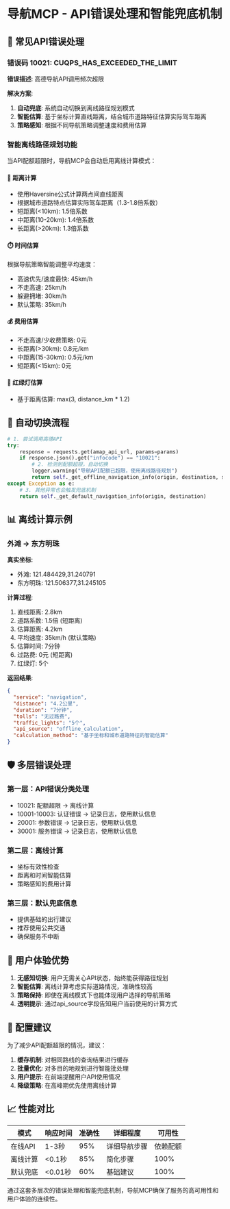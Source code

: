 # 导航MCP - API错误处理和智能兜底机制

## 🚨 常见API错误处理

### 错误码 10021: CUQPS_HAS_EXCEEDED_THE_LIMIT

**错误描述**: 高德导航API调用频次超限

**解决方案**: 
1. **自动兜底**: 系统自动切换到离线路径规划模式
2. **智能估算**: 基于坐标计算直线距离，结合城市道路特征估算实际驾车距离
3. **策略感知**: 根据不同导航策略调整速度和费用估算

### 智能离线路径规划功能

当API配额超限时，导航MCP会自动启用离线计算模式：

#### 🧮 距离计算
- 使用Haversine公式计算两点间直线距离
- 根据城市道路特点估算实际驾车距离（1.3-1.8倍系数）
- 短距离(<10km): 1.5倍系数
- 中距离(10-20km): 1.4倍系数  
- 长距离(>20km): 1.3倍系数

#### ⏱️ 时间估算
根据导航策略智能调整平均速度：
- 高速优先/速度最快: 45km/h
- 不走高速: 25km/h
- 躲避拥堵: 30km/h
- 默认策略: 35km/h

#### 💰 费用估算
- 不走高速/少收费策略: 0元
- 长距离(>30km): 0.8元/km
- 中距离(15-30km): 0.5元/km
- 短距离(<15km): 0元

#### 🚦 红绿灯估算
- 基于距离估算: max(3, distance_km * 1.2)

## 🔄 自动切换流程

```python
# 1. 尝试调用高德API
try:
    response = requests.get(amap_api_url, params=params)
    if response.json().get("infocode") == "10021":
        # 2. 检测到配额超限，自动切换
        logger.warning("导航API配额已超限，使用离线路径规划")
        return self._get_offline_navigation_info(origin, destination, strategy)
except Exception as e:
    # 3. 其他异常也会触发兜底机制
    return self._get_default_navigation_info(origin, destination)
```

## 📊 离线计算示例

### 外滩 → 东方明珠

**真实坐标**:
- 外滩: 121.484429,31.240791
- 东方明珠: 121.506377,31.245105

**计算过程**:
1. 直线距离: 2.8km
2. 道路系数: 1.5倍 (短距离)
3. 估算距离: 4.2km
4. 平均速度: 35km/h (默认策略)
5. 估算时间: 7分钟
6. 过路费: 0元 (短距离)
7. 红绿灯: 5个

**返回结果**:
```json
{
  "service": "navigation",
  "distance": "4.2公里",
  "duration": "7分钟", 
  "tolls": "无过路费",
  "traffic_lights": "5个",
  "api_source": "offline_calculation",
  "calculation_method": "基于坐标和城市道路特征的智能估算"
}
```

## 🛡️ 多层错误处理

### 第一层：API错误分类处理
- 10021: 配额超限 → 离线计算
- 10001-10003: 认证错误 → 记录日志，使用默认信息
- 20001: 参数错误 → 记录日志，使用默认信息
- 30001: 服务错误 → 记录日志，使用默认信息

### 第二层：离线计算
- 坐标有效性检查
- 距离和时间智能估算
- 策略感知的费用计算

### 第三层：默认兜底信息
- 提供基础的出行建议
- 推荐使用公共交通
- 确保服务不中断

## 🎯 用户体验优势

1. **无感知切换**: 用户无需关心API状态，始终能获得路径规划
2. **智能估算**: 离线计算考虑实际道路情况，准确性较高
3. **策略保持**: 即使在离线模式下也能体现用户选择的导航策略
4. **透明提示**: 通过api_source字段告知用户当前使用的计算方式

## 🔧 配置建议

为了减少API配额超限的情况，建议：

1. **缓存机制**: 对相同路线的查询结果进行缓存
2. **批量优化**: 对多目的地规划进行智能批处理
3. **用户提示**: 在前端提醒用户API使用情况
4. **降级策略**: 在高峰期优先使用离线计算

## 📈 性能对比

| 模式 | 响应时间 | 准确性 | 详细程度 | 可用性 |
|------|----------|--------|----------|---------|
| 在线API | 1-3秒 | 95% | 详细导航步骤 | 依赖配额 |
| 离线计算 | <0.1秒 | 85% | 简化步骤 | 100% |
| 默认兜底 | <0.01秒 | 60% | 基础建议 | 100% |

通过这套多层次的错误处理和智能兜底机制，导航MCP确保了服务的高可用性和用户体验的连续性。

